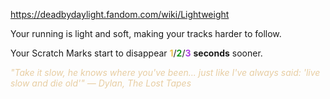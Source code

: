https://deadbydaylight.fandom.com/wiki/Lightweight

<p>Your running is light and soft, making your tracks harder to follow.
<p>Your Scratch Marks  start to disappear <span class="clr" style="color: #e8c252;"><b>1</b></span>/<span class="clr" style="color: #199b1e;"><b>2</b></span>/<span class="clr" style="color: #ac3ee3;"><b>3</b></span> <b>seconds</b> sooner.
</p><p><i><span class="clr clr9" style="color: #e7cda2 ;">"Take it slow, he knows where you've been... just like I've always said: 'live slow and die old'" — Dylan, The Lost Tapes</span></i>
</p>
</p>